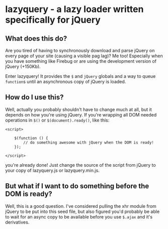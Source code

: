lazyquery - a lazy loader written specifically for jQuery
=========================================================


What does this do?
------------------

Are you tired of having to synchronously download and parse jQuery on every page of your site (causing a visible pag lag)?  Me too!  Especially when you have something like Firebug or are using the development version of jQuery (+150Kb).

Enter lazyquery!  It provides the `$` and `jQuery` globals and a way to queue `function`s until an asynchronous copy of jQuery is loaded.

How do I use this?
------------------

Well, actually you probably shouldn't have to change much at all, but it depends on how you're using jQuery.  If you're wrapping all DOM needed operations in `$()` or `$(document).ready()`, like this:

    <script>
        
        $(function () {
            // do something awesome with jQuery when the DOM is ready!
        });
        
    </script>

you're already done!  Just change the source of the script from jQuery to your copy of lazyquery.js or lazyquery.min.js.  


But what if I want to do something before the DOM is ready?
-----------------------------------------------------------

Well, this is a good question.  I've considered pulling the xhr module from jQuery to be put into this seed file, but also figured you'd probably be able to wait for an async copy to be available before you use `$.ajax` and it's derivatives.